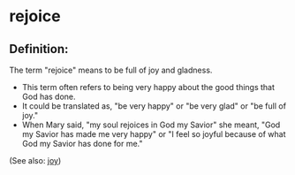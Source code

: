 # rejoice #

## Definition: ##

The term "rejoice" means to be full of joy and gladness.

 * This term often refers to being very happy about the good things that God has done.
 * It could be translated as, "be very happy" or "be very glad" or "be full of joy."
 * When Mary said, "my soul rejoices in God my Savior" she meant, "God my Savior has made me very happy" or "I feel so joyful because of what God my Savior has done for me."

(See also: [joy](../kt/joy.md))

## 